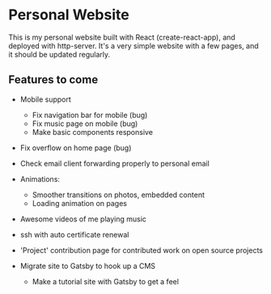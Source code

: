 # Personal Website

This is my personal website built with React (create-react-app), and deployed with http-server.
It's a very simple website with a few pages, and it should be updated regularly.

## Features to come

* Mobile support
  * Fix navigation bar for mobile (bug)
  * Fix music page on mobile (bug)
  * Make basic components responsive
  
* Fix overflow on home page (bug)  
  
* Check email client forwarding properly to personal email

* Animations:
   * Smoother transitions on photos, embedded content
   * Loading animation on pages

* Awesome videos of me playing music

* ssh with auto certificate renewal

* 'Project' contribution page for contributed work on open source projects

* Migrate site to Gatsby to hook up a CMS
  * Make a tutorial site with Gatsby to get a feel

